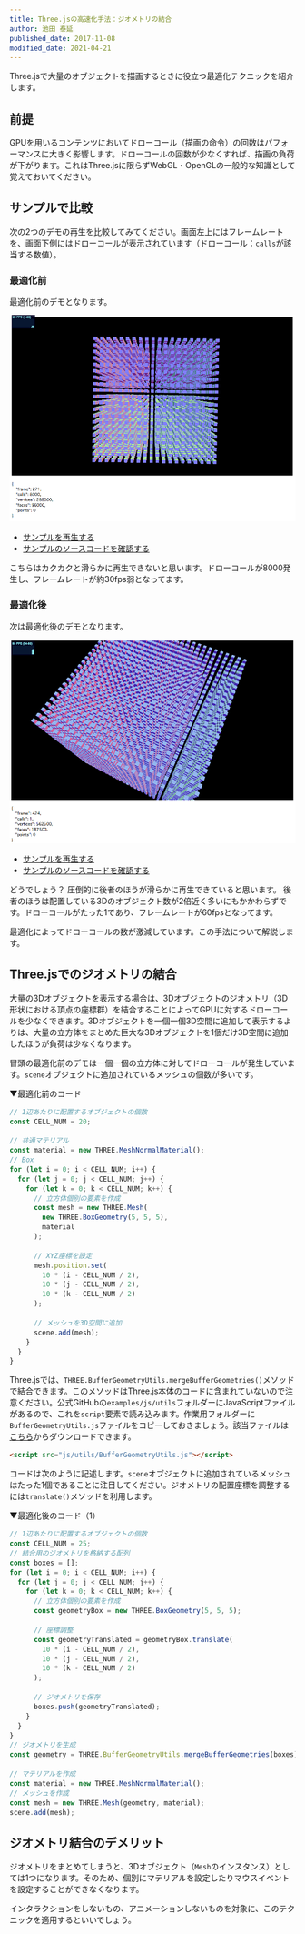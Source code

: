 ```yaml
---
title: Three.jsの高速化手法：ジオメトリの結合
author: 池田 泰延
published_date: 2017-11-08
modified_date: 2021-04-21
---
```


Three.jsで大量のオブジェクトを描画するときに役立つ最適化テクニックを紹介します。

## 前提

GPUを用いるコンテンツにおいてドローコール（描画の命令）の回数はパフォーマンスに大きく影響します。ドローコールの回数が少なくすれば、描画の負荷が下がります。これはThree.jsに限らずWebGL・OpenGLの一般的な知識として覚えておいてください。

## サンプルで比較

次の2つのデモの再生を比較してみてください。画面左上にはフレームレートを、画面下側にはドローコールが表示されています（ドローコール：`calls`が該当する数値）。


### 最適化前

最適化前のデモとなります。

![](../imgs/geometry_merge_none.png)

- [サンプルを再生する](https://ics-creative.github.io/tutorial-three/samples/geometry_merge_none.html)
- [サンプルのソースコードを確認する](../samples/geometry_merge_none.html)

こちらはカクカクと滑らかに再生できないと思います。ドローコールが8000発生し、フレームレートが約30fps弱となってます。

### 最適化後

次は最適化後のデモとなります。

![](../imgs/geometry_merge_mesh.png)

- [サンプルを再生する](https://ics-creative.github.io/tutorial-three/samples/geometry_merge_mesh.html)
- [サンプルのソースコードを確認する](../samples/geometry_merge_mesh.html)


どうでしょう？ 圧倒的に後者のほうが滑らかに再生できていると思います。
後者のほうは配置している3Dのオブジェクト数が2倍近く多いにもかかわらずです。ドローコールがたった1であり、フレームレートが60fpsとなってます。

最適化によってドローコールの数が激減しています。この手法について解説します。

## Three.jsでのジオメトリの結合

大量の3Dオブジェクトを表示する場合は、3Dオブジェクトのジオメトリ（3D形状における頂点の座標群）を結合することによってGPUに対するドローコールを少なくできます。3Dオブジェクトを一個一個3D空間に追加して表示するよりは、大量の立方体をまとめた巨大な3Dオブジェクトを1個だけ3D空間に追加したほうが負荷は少なくなります。

冒頭の最適化前のデモは一個一個の立方体に対してドローコールが発生しています。`scene`オブジェクトに追加されているメッシュの個数が多いです。

▼最適化前のコード

```js
// 1辺あたりに配置するオブジェクトの個数
const CELL_NUM = 20;

// 共通マテリアル
const material = new THREE.MeshNormalMaterial();
// Box
for (let i = 0; i < CELL_NUM; i++) {
  for (let j = 0; j < CELL_NUM; j++) {
    for (let k = 0; k < CELL_NUM; k++) {
      // 立方体個別の要素を作成
      const mesh = new THREE.Mesh(
        new THREE.BoxGeometry(5, 5, 5),
        material
      );

      // XYZ座標を設定
      mesh.position.set(
        10 * (i - CELL_NUM / 2),
        10 * (j - CELL_NUM / 2),
        10 * (k - CELL_NUM / 2)
      );

      // メッシュを3D空間に追加
      scene.add(mesh);
    }
  }
}
```

Three.jsでは、`THREE.BufferGeometryUtils.mergeBufferGeometries()`メソッドで結合できます。このメソッドはThree.js本体のコードに含まれていないので注意ください。公式GitHubの`examples/js/utils`フォルダーにJavaScriptファイルがあるので、これを`script`要素で読み込みます。作業用フォルダーに`BufferGeometryUtils.js`ファイルをコピーしておきましょう。該当ファイルは[こちら](https://github.com/mrdoob/three.js/blob/dev/examples/js/utils/BufferGeometryUtils.js)からダウンロードできます。

```html
<script src="js/utils/BufferGeometryUtils.js"></script>
```

コードは次のように記述します。`scene`オブジェクトに追加されているメッシュはたった1個であることに注目してください。ジオメトリの配置座標を調整するには`translate()`メソッドを利用します。

▼最適化後のコード（1）

```js
// 1辺あたりに配置するオブジェクトの個数
const CELL_NUM = 25;
// 結合用のジオメトリを格納する配列
const boxes = [];
for (let i = 0; i < CELL_NUM; i++) {
  for (let j = 0; j < CELL_NUM; j++) {
    for (let k = 0; k < CELL_NUM; k++) {
      // 立方体個別の要素を作成
      const geometryBox = new THREE.BoxGeometry(5, 5, 5);

      // 座標調整
      const geometryTranslated = geometryBox.translate(
        10 * (i - CELL_NUM / 2),
        10 * (j - CELL_NUM / 2),
        10 * (k - CELL_NUM / 2)
      );

      // ジオメトリを保存
      boxes.push(geometryTranslated);
    }
  }
}
// ジオメトリを生成
const geometry = THREE.BufferGeometryUtils.mergeBufferGeometries(boxes);

// マテリアルを作成
const material = new THREE.MeshNormalMaterial();
// メッシュを作成
const mesh = new THREE.Mesh(geometry, material);
scene.add(mesh);
```


## ジオメトリ結合のデメリット

ジオメトリをまとめてしまうと、3Dオブジェクト（`Mesh`のインスタンス）としては1つになります。そのため、個別にマテリアルを設定したりマウスイベントを設定することができなくなります。

インタラクションをしないもの、アニメーションしないものを対象に、このテクニックを適用するといいでしょう。
